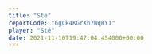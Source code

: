 ```yaml
---
title: "Sté"
reportCode: "6gCk4KGrXh7WqHY1"
player: "Sté"
date: 2021-11-10T19:47:04.454000+00:00
---
```

